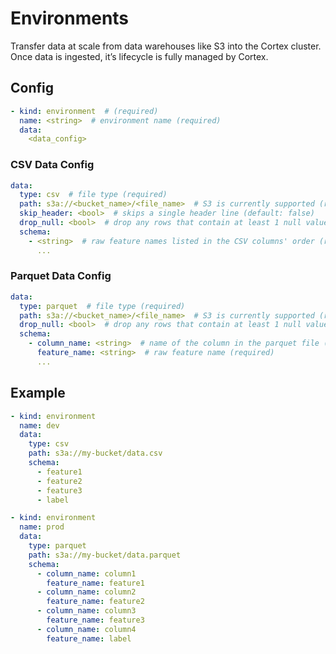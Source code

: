 # Environments

Transfer data at scale from data warehouses like S3 into the Cortex cluster. Once data is ingested, it’s lifecycle is fully managed by Cortex.

## Config

```yaml
- kind: environment  # (required)
  name: <string>  # environment name (required)
  data:
    <data_config>
```

### CSV Data Config

```yaml
data:
  type: csv  # file type (required)
  path: s3a://<bucket_name>/<file_name>  # S3 is currently supported (required)
  skip_header: <bool>  # skips a single header line (default: false)
  drop_null: <bool>  # drop any rows that contain at least 1 null value (default: false)
  schema:
    - <string>  # raw feature names listed in the CSV columns' order (required)
      ...
```

### Parquet Data Config

```yaml
data:
  type: parquet  # file type (required)
  path: s3a://<bucket_name>/<file_name>  # S3 is currently supported (required)
  drop_null: <bool>  # drop any rows that contain at least 1 null value (default: false)
  schema:
    - column_name: <string>  # name of the column in the parquet file (required)
      feature_name: <string>  # raw feature name (required)
      ...
```

## Example

```yaml
- kind: environment
  name: dev
  data:
    type: csv
    path: s3a://my-bucket/data.csv
    schema:
      - feature1
      - feature2
      - feature3
      - label

- kind: environment
  name: prod
  data:
    type: parquet
    path: s3a://my-bucket/data.parquet
    schema:
      - column_name: column1
        feature_name: feature1
      - column_name: column2
        feature_name: feature2
      - column_name: column3
        feature_name: feature3
      - column_name: column4
        feature_name: label
```
